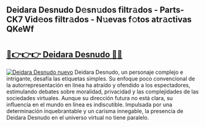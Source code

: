 ## Deidara Desnudo D𝚎sn𝚞dos filtr𝚊dos - Parts-CK7 Vid𝚎os filtr𝚊dos - N𝚞evas f𝚘tos atr𝚊ctivas QKeWf

# <h2><a href="http://mb0zgf.tromn.icu/?c=Deidara+Desnudo">🔗👉👉👉 Deidara Desnudo 🔗🔗</a></h2>

[![Deidara Desnudo nuevo](https://i.imgur.com/pEAQMta.gif)](http://mb0zgf.tromn.icu/?c=Deidara+Desnudo)
Deidara Desnudo, un personaje complejo e intrigante, desafía las etiquetas simples. Su enfoque poco convencional de la autorrepresentación en línea ha atraído y ofendido a los espectadores, estimulando debates sobre moralidad, privacidad y las complejidades de las sociedades virtuales. Aunque su dirección futura no está clara, su influencia en el mundo en línea es indiscutible. Impulsada por una determinación inquebrantable y un carisma innegable, la presencia de Deidara Desnudo en el universo virtual no tiene paralelo.
